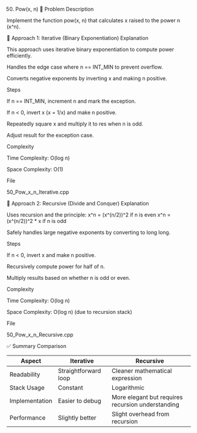 50. Pow(x, n)
📘 Problem Description

Implement the function pow(x, n) that calculates x raised to the power n (x^n).

🧩 Approach 1: Iterative (Binary Exponentiation)
Explanation

This approach uses iterative binary exponentiation to compute power efficiently.

Handles the edge case where n == INT_MIN to prevent overflow.

Converts negative exponents by inverting x and making n positive.

Steps

If n == INT_MIN, increment n and mark the exception.

If n < 0, invert x (x = 1/x) and make n positive.

Repeatedly square x and multiply it to res when n is odd.

Adjust result for the exception case.

Complexity

Time Complexity: O(log n)

Space Complexity: O(1)

File

50_Pow_x_n_Iterative.cpp

🧩 Approach 2: Recursive (Divide and Conquer)
Explanation

Uses recursion and the principle:
x^n = (x^(n/2))^2 if n is even
x^n = (x^(n/2))^2 * x if n is odd

Safely handles large negative exponents by converting to long long.

Steps

If n < 0, invert x and make n positive.

Recursively compute power for half of n.

Multiply results based on whether n is odd or even.

Complexity

Time Complexity: O(log n)

Space Complexity: O(log n) (due to recursion stack)

File

50_Pow_x_n_Recursive.cpp

✅ Summary Comparison

| Aspect         | Iterative            | Recursive                                         |
| -------------- | -------------------- | ------------------------------------------------- |
| Readability    | Straightforward loop | Cleaner mathematical expression                   |
| Stack Usage    | Constant             | Logarithmic                                       |
| Implementation | Easier to debug      | More elegant but requires recursion understanding |
| Performance    | Slightly better      | Slight overhead from recursion                    |
